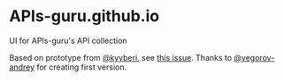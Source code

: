 # APIs-guru.github.io
UI for APIs-guru's API collection

Based on prototype from [@kyyberi](https://github.com/kyyberi), see [this issue](https://github.com/APIs-guru/api-models/issues/31).
Thanks to [@yegorov-andrey](https://github.com/yegorov-andrey) for creating first version.
